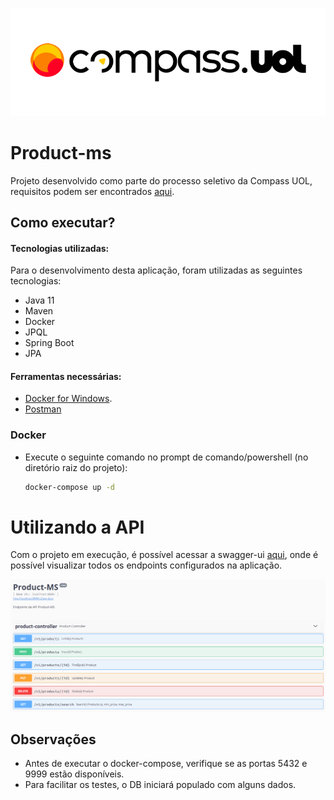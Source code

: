 ![Swagger Api image](./images/compassuol-logo-min.png)
# Product-ms

Projeto desenvolvido como parte do processo seletivo da Compass UOL, requisitos podem ser encontrados [aqui](https://bitbucket.org/RecrutamentoDesafios/desafio-java-springboot/src/master/ "Requisitos Product-ms").

## Como executar?

#### Tecnologias utilizadas:
Para o desenvolvimento desta aplicação, foram utilizadas as seguintes tecnologias:
- Java 11
- Maven
- Docker
- JPQL
- Spring Boot
- JPA

#### Ferramentas necessárias:
- [Docker for Windows](https://docs.docker.com/desktop/windows/install/ "Download Docker").
- [Postman](https://www.postman.com/downloads/ "Download Postman")
### Docker

- Execute o seguinte comando no prompt de comando/powershell (no diretório raiz do projeto):
    ```bash
    docker-compose up -d
    ```
  
# Utilizando a API

Com o projeto em execução, é possível acessar a swagger-ui [aqui](http://localhost:9999/swagger-ui.html), onde é possível visualizar todos os endpoints configurados na aplicação.

![Swagger Api image](./images/swagger-ui.png)

## Observações
- Antes de executar o docker-compose, verifique se as portas 5432 e 9999 estão disponíveis.
- Para facilitar os testes, o DB iniciará populado com alguns dados.


